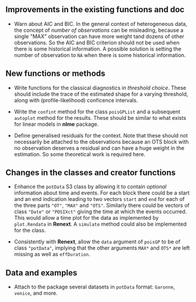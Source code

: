 
## Improvements in the existing functions and doc

- Warn about AIC and BIC. In the general context of heterogeneous
  data, the concept of *number of observations* can be misleading,
  because a single "MAX" observation can have more weight tand dozens
  of other observations. So the AIC and BIC criterion should not be
  used when there is some historical information. A possible solution
  is setting the number of observation to `NA` when there is some
  historical information.

## New functions or methods

- Write functions for the classical diagnostics in *threshold
  choice*. These should include the trace of the estimated shape for a
  varying threshold, along with (profile-likelihood) conficence
  intervals.

- Write the `confint` method for the class `poisGPList` and a
  subsequent `autoplot` method for the results. These should be
  similar to what exists for linear models in **nlme** package.

- Define generalised residuals for the context. Note that these should
  not necessarily be attached to the observations because an OTS block
  with no observation deserves a residual and can have a huge weight
  in the estimation. So some theoretical work is required here.


## Changes in the classes and creator functions

- Enhance the `potData` S3 class by allowing it to contain *optional*
  information about time and events. For each block there could be a
  start and an end indication leading to two vectors `start` and `end`
  for each of the three parts `"OT"`, `"MAX"` and `"OTS"`. Similarly
  there could be vectors of class `"Date"` or `"POSIXct"` giving the
  time at which the events occurred. This would allow a time plot for
  the data as implemented by `plot.Rendata` in **Renext**. A
  `simulate` method could also be implemented for the class.

- Consistently with **Renext**, allow the `data` argument of `poisGP`
  to be of class `"potData"`, implying that the other arguments
  `MAX*` and `OTS*` are left missing as well as `effDuration`.

## Data and examples

- Attach to the package several datasets in `potData` format:
  `Garonne`, `venice`, and more.